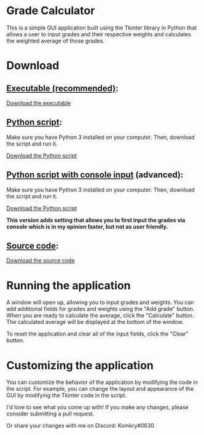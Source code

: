 # Grade Calculator

This is a simple GUI application built using the Tkinter library in Python that allows a user to input grades and their respective weights and calculates the weighted average of those grades.

# Download

## <ins>Executable (recommended)</ins>:
[Download the executable](https://github.com/TheKomkry/GradeCalculator/releases/download/executable/GradeCalculator.exe)
## <ins>Python script</ins>:
Make sure you have Python 3 installed on your computer. Then, download the script and run it.

[Download the Python script](https://github.com/TheKomkry/GradeCalculator/releases/tag/python)

## <ins>Python script with console input</ins> (advanced):
Make sure you have Python 3 installed on your computer. Then, download the script and run it.

[Download the Python script](https://github.com/TheKomkry/GradeCalculator/releases/tag/python)

**This version adds setting that allows you to first input the grades via console which is in my opinion faster, but not as user friendly.**

## <ins>Source code</ins>:
[Download the source code](https://github.com/TheKomkry/GradeCalculator/archive/refs/heads/main.zip)

# Running the application
A window will open up, allowing you to input grades and weights. You can add additional fields for grades and weights using the "Add grade" button. When you are ready to calculate the average, click the "Calculate" button. The calculated average will be displayed at the bottom of the window.

To reset the application and clear all of the input fields, click the "Clear" button.

# Customizing the application

You can customize the behavior of the application by modifying the code in the script. For example, you can change the layout and appearance of the GUI by modifying the Tkinter code in the script.

I'd love to see what you come up with! If you make any changes, please consider submitting a pull request.

Or share your changes with me on Discord: Komkry#0630
